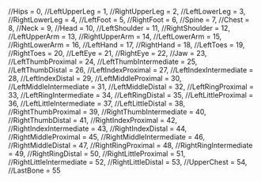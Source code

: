 //Hips = 0,
//LeftUpperLeg = 1,
//RightUpperLeg = 2,
//LeftLowerLeg = 3,
//RightLowerLeg = 4,
//LeftFoot = 5,
//RightFoot = 6,
//Spine = 7,
//Chest = 8,
//Neck = 9,
//Head = 10,
//LeftShoulder = 11,
//RightShoulder = 12,
//LeftUpperArm = 13,
//RightUpperArm = 14,
//LeftLowerArm = 15,
//RightLowerArm = 16,
//LeftHand = 17,
//RightHand = 18,
//LeftToes = 19,
//RightToes = 20,
//LeftEye = 21,
//RightEye = 22,
//Jaw = 23,
//LeftThumbProximal = 24,
//LeftThumbIntermediate = 25,
//LeftThumbDistal = 26,
//LeftIndexProximal = 27,
//LeftIndexIntermediate = 28,
//LeftIndexDistal = 29,
//LeftMiddleProximal = 30,
//LeftMiddleIntermediate = 31,
//LeftMiddleDistal = 32,
//LeftRingProximal = 33,
//LeftRingIntermediate = 34,
//LeftRingDistal = 35,
//LeftLittleProximal = 36,
//LeftLittleIntermediate = 37,
//LeftLittleDistal = 38,
//RightThumbProximal = 39,
//RightThumbIntermediate = 40,
//RightThumbDistal = 41,
//RightIndexProximal = 42,
//RightIndexIntermediate = 43,
//RightIndexDistal = 44,
//RightMiddleProximal = 45,
//RightMiddleIntermediate = 46,
//RightMiddleDistal = 47,
//RightRingProximal = 48,
//RightRingIntermediate = 49,
//RightRingDistal = 50,
//RightLittleProximal = 51,
//RightLittleIntermediate = 52,
//RightLittleDistal = 53,
//UpperChest = 54,
//LastBone = 55